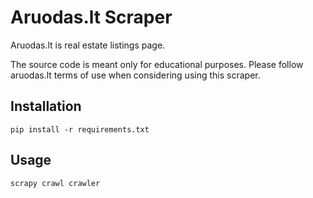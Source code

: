 Aruodas.lt Scraper
===============

Aruodas.lt is real estate listings page.

The source code is meant only for educational purposes. Please follow aruodas.lt terms of use when considering using this scraper.

Installation
------------

```pip install -r requirements.txt```

Usage
-----

```scrapy crawl crawler```
